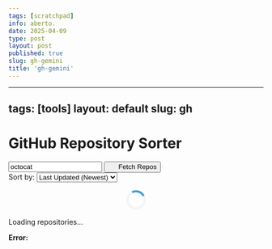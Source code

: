 ```yaml
---
tags: [scratchpad]
info: aberto.
date: 2025-04-09
type: post
layout: post
published: true
slug: gh-gemini
title: 'gh-gemini'
---
```

---
tags: [tools]
layout: default
slug: gh
---
<style>
  /*
    Custom styles for this specific tool.
    Consider moving to a global stylesheet if preferred, using more specific selectors
    (e.g., #gh-sorter-container .loader) to avoid conflicts.
  */

  /* Basic styles for loading indicator */
  .loader {
    border: 4px solid #f3f3f3; /* Light grey */
    border-top: 4px solid #3498db; /* Blue */
    border-radius: 50%;
    width: 30px;
    height: 30px;
    animation: spin 1s linear infinite;
    margin: 1rem auto; /* Center the loader */
  }

  @keyframes spin {
    0% { transform: rotate(0deg); }
    100% { transform: rotate(360deg); }
  }

  /* Styling for inline icons used via <img> tags */
  .icon-inline {
    display: inline-block; /* Allow margin/padding */
    vertical-align: middle; /* Align with text */
    width: 1em; /* Consistent size */
    height: 1em; /* Consistent size */
    margin-right: 0.25em; /* Space after icon */
    margin-bottom: 0.1em; /* Fine-tune vertical alignment */
  }
  .icon-inline.text-warning { /* Specific color adjustments */
      filter: invert(79%) sepia(64%) saturate(420%) hue-rotate(359deg) brightness(104%) contrast(94%); /* Approximates BS warning yellow */
  }
   .icon-inline.text-danger { /* Specific color adjustments */
      filter: invert(27%) sepia(52%) saturate(5700%) hue-rotate(341deg) brightness(93%) contrast(91%); /* Approximates BS danger red */
   }


  /* Ensure long text wraps within cards */
  .repo-card {
      word-wrap: break-word;
      overflow-wrap: break-word;
  }

  .repo-card h5 a {
      word-break: break-all;
  }

  /* Prevent wrapping within individual stat items */
  .repo-meta span {
      white-space: nowrap;
  }

  /* Slightly smaller text for card details */
  .repo-details {
      font-size: 0.875rem;
  }
</style>

<div class="container mt-4" id="gh-sorter-container">
  <h1 class="mb-4 text-center h3">GitHub Repository Sorter</h1>

  <div class="input-group mb-3">
    <input
      type="text"
      id="usernameInput"
      placeholder="Enter GitHub Username (e.g., octocat)"
      value="octocat" class="form-control form-control-lg"
      aria-label="GitHub Username"
      aria-describedby="fetchButton"
    />
    <button
      id="fetchButton"
      class="btn btn-primary btn-lg"
      type="button"
    >
       <img src="https://cdn.jsdelivr.net/npm/lucide-static@latest/icons/search.svg" class="icon-inline" alt="" aria-hidden="true"> Fetch Repos
    </button>
  </div>

  <div id="controls" class="mb-3 visually-hidden"> <label for="sortSelect" class="form-label">Sort by:</label>
    <select id="sortSelect" class="form-select">
      <option value="updated_at">Last Updated (Newest)</option>
      <option value="updated_at_asc">Last Updated (Oldest)</option>
      <option value="stargazers_count">Stars (Most)</option>
      <option value="stargazers_count_asc">Stars (Least)</option>
      <option value="forks_count">Forks (Most)</option>
      <option value="forks_count_asc">Forks (Least)</option>
      <option value="open_issues_count">Open Issues (Most)</option>
      <option value="open_issues_count_asc">Open Issues (Least)</option>
      <option value="size">Size (Largest)</option>
      <option value="size_asc">Size (Smallest)</option>
      <option value="name">Name (A-Z)</option>
      <option value="name_desc">Name (Z-A)</option>
      <option value="created_at">Date Created (Newest)</option>
      <option value="created_at_asc">Date Created (Oldest)</option>
      <option value="language">Language (A-Z)</option>
      <option value="language_desc">Language (Z-A)</option>
    </select>
  </div>

  <div id="loading" class="text-center py-4 visually-hidden" aria-live="polite"> <div class="loader" role="status" aria-label="Loading"></div>
    <p class="text-muted">Loading repositories...</p>
  </div>

  <div id="error" class="alert alert-danger visually-hidden" role="alert" aria-live="assertive" aria-atomic="true"> <strong>Error:</strong>
    <span id="errorMessage"></span>
  </div>

  <div id="repoList" class="list-group" aria-live="polite">
    </div>
</div>

<script>
  // --- DOM Element References ---
  const usernameInput = document.getElementById('usernameInput');
  const fetchButton = document.getElementById('fetchButton');
  const sortSelect = document.getElementById('sortSelect');
  const repoList = document.getElementById('repoList');
  const loading = document.getElementById('loading');
  const errorDiv = document.getElementById('error');
  const errorMessage = document.getElementById('errorMessage');
  const controlsDiv = document.getElementById('controls');

  // --- State Variable ---
  let currentRepos = []; // Stores the fetched repositories

  // --- Utility Functions ---
  // Shows an element by removing Bootstrap's 'visually-hidden' class
  function showElement(el) {
    if (el) el.classList.remove('visually-hidden');
  }

  // Hides an element by adding Bootstrap's 'visually-hidden' class
  function hideElement(el) {
    if (el) el.classList.add('visually-hidden');
  }

  // --- Error Handling UI ---
  function showError(message) {
    if (errorMessage && errorDiv) {
        errorMessage.textContent = message;
        showElement(errorDiv); // Make error div visible (triggers aria-live)
    } else {
        console.error("Error display elements not found!"); // Fallback
    }
  }

  function hideError() {
    if (errorDiv) {
        hideElement(errorDiv);
        if (errorMessage) errorMessage.textContent = '';
    }
  }

  // --- API Fetch Function ---
  async function fetchRepos(username) {
    // 1. Validate Input
    if (!username) {
      showError("Please enter a GitHub username.");
      return;
    }

    // 2. Prepare UI for Loading
    hideError();
    showElement(loading);
    if (repoList) repoList.innerHTML = ''; // Clear previous results
    hideElement(controlsDiv);

    // 3. Fetch Data
    try {
      const apiUrl = `https://api.github.com/users/${username}/repos?sort=updated&direction=desc&per_page=100`;
      const response = await fetch(apiUrl);

      // 4. Handle API Response Status
      if (!response.ok) {
        let errorMsg = `Failed to fetch repositories (Status: ${response.status})`;
        if (response.status === 404) {
          errorMsg = `User '${username}' not found.`;
        } else if (response.status === 403) {
          const rateLimitRemaining = response.headers.get('X-RateLimit-Remaining');
          const rateLimitReset = response.headers.get('X-RateLimit-Reset');
          errorMsg = 'API request forbidden. ';
          if (rateLimitRemaining === '0' && rateLimitReset) {
            const resetTime = new Date(rateLimitReset * 1000);
            const minutesToWait = Math.ceil((resetTime - new Date()) / 60000);
            // Added note about unauthenticated requests
            errorMsg += `Rate limit likely exceeded (Note: Unauthenticated requests have lower limits). Please wait ~${minutesToWait} minute(s).`;
          } else {
            errorMsg += 'This might be due to rate limiting or other permission issues.';
          }
        }
        throw new Error(errorMsg);
      }

      // 5. Process Successful Response
      const repos = await response.json();
      currentRepos = repos;

      // 6. Handle No Repositories Found
      if (repos.length === 0) {
        if (repoList) repoList.innerHTML = '<p class="text-center text-muted mt-3">This user has no public repositories.</p>';
      } else {
        // 7. Display Repositories and Controls
        if (sortSelect) sortSelect.value = 'updated_at'; // Match initial API sort
        sortAndDisplayRepos(); // Initial sort and display
        showElement(controlsDiv);
      }

    } catch (err) {
      // 8. Handle Fetch Errors
      console.error("Fetch error:", err);
      showError(err.message || "An unknown error occurred during fetching.");
      currentRepos = [];
      if (repoList) repoList.innerHTML = ''; // Ensure list is empty on error
    } finally {
      // 9. Final UI Cleanup
      hideElement(loading);
    }
  }

  // --- Sorting Function ---
  function sortRepos(repos, sortBy) {
    const getLang = (repo) => repo.language ? repo.language.toLowerCase() : 'zzzz';
    return [...repos].sort((a, b) => {
      switch (sortBy) {
        case 'stargazers_count': return b.stargazers_count - a.stargazers_count;
        case 'stargazers_count_asc': return a.stargazers_count - b.stargazers_count;
        case 'forks_count': return b.forks_count - a.forks_count;
        case 'forks_count_asc': return a.forks_count - b.forks_count;
        case 'open_issues_count': return b.open_issues_count - a.open_issues_count;
        case 'open_issues_count_asc': return a.open_issues_count - b.open_issues_count;
        case 'size': return b.size - a.size;
        case 'size_asc': return a.size - b.size;
        case 'updated_at': return new Date(b.updated_at) - new Date(a.updated_at);
        case 'updated_at_asc': return new Date(a.updated_at) - new Date(b.updated_at);
        case 'created_at': return new Date(b.created_at) - new Date(a.created_at);
        case 'created_at_asc': return new Date(a.created_at) - new Date(b.created_at);
        case 'name': return a.name.localeCompare(b.name);
        case 'name_desc': return b.name.localeCompare(a.name);
        case 'language':
          const langA = getLang(a);
          const langB = getLang(b);
          if (langA === langB) return a.name.localeCompare(b.name);
          return langA.localeCompare(langB);
        case 'language_desc':
          const langADesc = getLang(a);
          const langBDesc = getLang(b);
          if (langADesc === langBDesc) return a.name.localeCompare(b.name);
          return langBDesc.localeCompare(langADesc);
        default: return 0;
      }
    });
  }

  // --- Display Function ---
  function displayRepos(repos) {
    if (!repoList) return; // Exit if list element not found
    // 1. Clear Previous List
    repoList.innerHTML = '';

    // 2. Handle Empty List After Sorting/Filtering
    if (repos.length === 0 && currentRepos.length > 0) {
        repoList.innerHTML = '<p class="text-center text-muted mt-3">No repositories match the current criteria.</p>';
        return;
    }
    // Note: The case where initial fetch yielded 0 repos is handled in fetchRepos

    // 3. Iterate and Create Repo Cards
    // Using innerHTML for simplicity. For extreme performance on huge lists,
    // consider using document.createElement and appendChild instead.
    repos.forEach(repo => {
      const repoCard = document.createElement('div');
      repoCard.className = 'list-group-item list-group-item-action flex-column align-items-start repo-card p-3 mb-2 border rounded';

      // 4. Format Data
      const updatedAt = new Date(repo.updated_at).toLocaleDateString('en-US', { year: 'numeric', month: 'short', day: 'numeric' });
      const createdAt = new Date(repo.created_at).toLocaleDateString('en-US', { year: 'numeric', month: 'short', day: 'numeric' });
      const description = repo.description ? escapeHtml(repo.description) : '<em class="text-muted">No description provided.</em>';
      const language = repo.language ? `<span class="badge bg-secondary me-2">${escapeHtml(repo.language)}</span>` : '';
      let sizeText = `${repo.size} KB`;
      if (repo.size > 1024) {
        sizeText = `${(repo.size / 1024).toFixed(1)} MB`;
      }

      // Icon URLs from lucide-static CDN
      const sizeIconUrl = 'https://cdn.jsdelivr.net/npm/lucide-static@latest/icons/database.svg';
      const starIconUrl = 'https://cdn.jsdelivr.net/npm/lucide-static@latest/icons/star.svg';
      const forkIconUrl = 'https://cdn.jsdelivr.net/npm/lucide-static@latest/icons/git-fork.svg';
      const issueIconUrl = 'https://cdn.jsdelivr.net/npm/lucide-static@latest/icons/alert-circle.svg';
      const createdIconUrl = 'https://cdn.jsdelivr.net/npm/lucide-static@latest/icons/calendar.svg';

      // 5. Construct Card HTML (using <img> for icons)
      repoCard.innerHTML = `
        <div class="d-flex w-100 justify-content-between mb-1">
          <h5 class="mb-1 text-primary">
            <a href="${repo.html_url}" target="_blank" rel="noopener noreferrer" class="text-decoration-none">
              ${escapeHtml(repo.name)}
            </a>
          </h5>
          <small class="text-muted">Updated: ${updatedAt}</small>
        </div>
        <p class="mb-2 repo-description">${description}</p>
        <div class="d-flex justify-content-between align-items-center repo-details text-muted flex-wrap">
          <div class="mb-1 mb-md-0"> ${language}
            <span title="Repository Size">
              <img src="${sizeIconUrl}" class="icon-inline" alt="" aria-hidden="true"> ${sizeText}
            </span>
          </div>
          <div class="repo-meta text-nowrap"> <span class="ms-md-3 ms-2" title="Stars">
               <img src="${starIconUrl}" class="icon-inline text-warning" alt="" aria-hidden="true"> ${repo.stargazers_count}
             </span>
             <span class="ms-md-3 ms-2" title="Forks">
               <img src="${forkIconUrl}" class="icon-inline" alt="" aria-hidden="true"> ${repo.forks_count}
             </span>
             <span class="ms-md-3 ms-2" title="Open Issues">
               <img src="${issueIconUrl}" class="icon-inline text-danger" alt="" aria-hidden="true"> ${repo.open_issues_count}
             </span>
             <span class="ms-md-3 ms-2" title="Created Date">
               <img src="${createdIconUrl}" class="icon-inline" alt="" aria-hidden="true"> ${createdAt}
             </span>
          </div>
        </div>
      `;

      // 6. Append Card
      repoList.appendChild(repoCard);
    });
  }

   // --- HTML Escaping Function ---
   function escapeHtml(unsafe) {
        if (unsafe === null || typeof unsafe === 'undefined') return '';
        return unsafe
             .toString()
             .replace(/&/g, "&amp;")
             .replace(/</g, "&lt;")
             .replace(/>/g, "&gt;")
             .replace(/"/g, "&quot;")
             .replace(/'/g, "&#039;");
   }


  // --- Sort and Display Helper ---
  function sortAndDisplayRepos() {
    if (!sortSelect) return; // Exit if sort element not found
    const sortBy = sortSelect.value;
    const sortedRepos = sortRepos(currentRepos, sortBy);
    displayRepos(sortedRepos);
  }

  // --- Event Listeners ---
  // Ensure elements exist before adding listeners
  if (fetchButton && usernameInput) {
    fetchButton.addEventListener('click', () => {
      fetchRepos(usernameInput.value.trim());
    });

    usernameInput.addEventListener('keypress', (event) => {
      if (event.key === 'Enter') {
        event.preventDefault();
        fetchRepos(usernameInput.value.trim());
      }
    });
  } else {
      console.error("Fetch button or username input not found!");
  }

  if (sortSelect) {
    sortSelect.addEventListener('change', sortAndDisplayRepos);
  } else {
      console.error("Sort select dropdown not found!");
  }


  // --- Initial Page Load ---
  document.addEventListener('DOMContentLoaded', () => {
    // Ensure controls, error, loading are hidden initially
    hideElement(controlsDiv);
    hideElement(errorDiv);
    hideElement(loading);

    // Fetch repos for the default username if input exists and has value
    if (usernameInput && usernameInput.value.trim()) {
        fetchRepos(usernameInput.value.trim());
    } else if (!usernameInput) {
        console.error("Username input not found on DOMContentLoaded!");
    }
  });
</script>